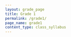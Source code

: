```yaml
---
layout: grade_page
title: Grade 1
permalink: /grade1/
page_name: grade1
content_type: class_syllabus
---
```

